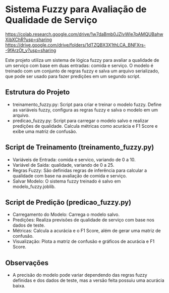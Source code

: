 # Sistema Fuzzy para Avaliação de Qualidade de Serviço
https://colab.research.google.com/drive/1w7daBmb0JZIvWIe7pAMQUBahwXibXChR?usp=sharing
https://drive.google.com/drive/folders/1dTZQBX3X1thLCA_BNFXrs--9fArzOt_v?usp=sharing

Este projeto utiliza um sistema de lógica fuzzy para avaliar a qualidade de um serviço com base em duas entradas: comida e serviço. O modelo é treinado com um conjunto de regras fuzzy e salva um arquivo serializado, que pode ser usado para fazer predições em um segundo script.

## Estrutura do Projeto
- treinamento_fuzzy.py: Script para criar e treinar o modelo fuzzy. Define as variáveis fuzzy, configura as regras fuzzy e salva o modelo em um arquivo.
- predicao_fuzzy.py: Script para carregar o modelo salvo e realizar predições de qualidade. Calcula métricas como acurácia e F1 Score e exibe uma matriz de confusão.

## Script de Treinamento (treinamento_fuzzy.py)
- Variáveis de Entrada: comida e servico, variando de 0 a 10.
- Variável de Saída: qualidade, variando de 0 a 25.
- Regras Fuzzy: São definidas regras de inferência para calcular a qualidade com base na avaliação de comida e serviço.
- Salvar Modelo: O sistema fuzzy treinado é salvo em modelo_fuzzy.joblib.

## Script de Predição (predicao_fuzzy.py)
- Carregamento do Modelo: Carrega o modelo salvo.
- Predições: Realiza previsões de qualidade de serviço com base nos dados de teste.
- Métricas: Calcula a acurácia e o F1 Score, além de gerar uma matriz de confusão.
- Visualização: Plota a matriz de confusão e gráficos de acurácia e F1 Score.

## Observações
- A precisão do modelo pode variar dependendo das regras fuzzy definidas e dos dados de teste, mas a versão feita possuiu uma acurácia baixa.
